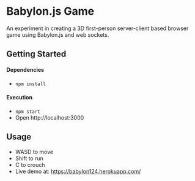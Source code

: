 # Babylon.js Game

An experiment in creating a 3D first-person server-client based browser game using Babylon.js and web sockets.

## Getting Started

#### Dependencies

* ```npm install``` 

#### Execution

* ``` npm start ```
* Open http://localhost:3000

## Usage
* WASD to move
* Shift to run
* C to crouch
* Live demo at: https://babylon124.herokuapp.com/
